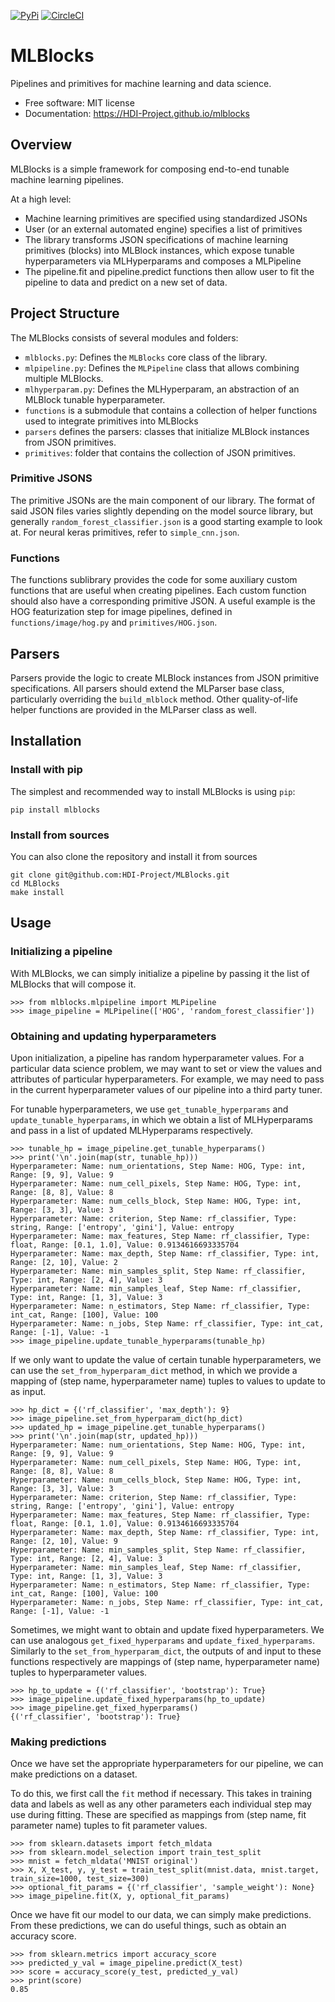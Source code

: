 [![PyPi][pypi-img]][pypi-url]
[![CircleCI][circleci-img]][circleci-url]

[pypi-img]: https://img.shields.io/pypi/v/mlblocks.svg
[pypi-url]: https://pypi.python.org/pypi/mlblocks
[circleci-img]: https://circleci.com/gh/HDI-Project/MLBlocks.svg?style=shield
[circleci-url]: https://circleci.com/gh/HDI-Project/MLBlocks

# MLBlocks

Pipelines and primitives for machine learning and data science.

- Free software: MIT license
- Documentation: https://HDI-Project.github.io/mlblocks

## Overview

MLBlocks is a simple framework for composing end-to-end tunable machine learning pipelines.

 At a high level:
 * Machine learning primitives are specified using standardized JSONs
 * User (or an external automated engine) specifies a list of primitives
 * The library transforms JSON specifications of machine learning primitives (blocks) into MLBlock instances, which expose tunable hyperparameters via MLHyperparams and composes a MLPipeline
 * The pipeline.fit and pipeline.predict functions then allow user to fit the pipeline to data and predict on a new set of data.

## Project Structure

The MLBlocks consists of several modules and folders:

* `mlblocks.py`: Defines the `MLBlocks` core class of the library.
* `mlpipeline.py`: Defines the `MLPipeline` class that allows combining multiple MLBlocks.
* `mlhyperparam.py`: Defines the MLHyperparam, an abstraction of an MLBlock tunable
  hyperparameter.
* `functions` is a submodule that contains a collection of helper functions used to integrate
  primitives into MLBlocks
* `parsers` defines the parsers: classes that initialize MLBlock instances
  from JSON primitives.
* `primitives`: folder that contains the collection of JSON primitives.

### Primitive JSONS

The primitive JSONs are the main component of our library.
The format of said JSON files varies slightly depending on the model source library,
but generally `random_forest_classifier.json` is a good starting example to look at.
For neural keras primitives, refer to `simple_cnn.json`.

### Functions

The functions sublibrary provides the code for some auxiliary custom functions
that are useful when creating pipelines. Each custom function should also have
a corresponding primitive JSON. A useful example is the HOG featurization step
for image pipelines, defined in `functions/image/hog.py` and
`primitives/HOG.json`.

## Parsers

Parsers provide the logic to create MLBlock instances from JSON primitive
specifications. All parsers should extend the MLParser base class, particularly
overriding the `build_mlblock` method. Other quality-of-life helper functions
are provided in the MLParser class as well.

## Installation

### Install with pip

The simplest and recommended way to install MLBlocks is using `pip`:

	pip install mlblocks

### Install from sources

You can also clone the repository and install it from sources

    git clone git@github.com:HDI-Project/MLBlocks.git
    cd MLBlocks
    make install

## Usage

### Initializing a pipeline

With MLBlocks, we can simply initialize a pipeline by passing it the list
of MLBlocks that will compose it.

```
>>> from mlblocks.mlpipeline import MLPipeline
>>> image_pipeline = MLPipeline(['HOG', 'random_forest_classifier'])
```

### Obtaining and updating hyperparameters

Upon initialization, a pipeline has random hyperparameter values. For a
particular data science problem, we may want to set or view the values and
attributes of particular hyperparameters. For example, we may need to pass in
the current hyperparameter values of our pipeline into a third party tuner.

For tunable hyperparameters, we use `get_tunable_hyperparams`
and `update_tunable_hyperparams`, in which we obtain a list of MLHyperparams
and pass in a list of updated MLHyperparams respectively.

```
>>> tunable_hp = image_pipeline.get_tunable_hyperparams()
>>> print('\n'.join(map(str, tunable_hp)))
Hyperparameter: Name: num_orientations, Step Name: HOG, Type: int, Range: [9, 9], Value: 9
Hyperparameter: Name: num_cell_pixels, Step Name: HOG, Type: int, Range: [8, 8], Value: 8
Hyperparameter: Name: num_cells_block, Step Name: HOG, Type: int, Range: [3, 3], Value: 3
Hyperparameter: Name: criterion, Step Name: rf_classifier, Type: string, Range: ['entropy', 'gini'], Value: entropy
Hyperparameter: Name: max_features, Step Name: rf_classifier, Type: float, Range: [0.1, 1.0], Value: 0.9134616693335704
Hyperparameter: Name: max_depth, Step Name: rf_classifier, Type: int, Range: [2, 10], Value: 2
Hyperparameter: Name: min_samples_split, Step Name: rf_classifier, Type: int, Range: [2, 4], Value: 3
Hyperparameter: Name: min_samples_leaf, Step Name: rf_classifier, Type: int, Range: [1, 3], Value: 3
Hyperparameter: Name: n_estimators, Step Name: rf_classifier, Type: int_cat, Range: [100], Value: 100
Hyperparameter: Name: n_jobs, Step Name: rf_classifier, Type: int_cat, Range: [-1], Value: -1
>>> image_pipeline.update_tunable_hyperparams(tunable_hp)
```

If we only want to update the value of certain tunable hyperparameters, we can
use the `set_from_hyperparam_dict` method, in which we provide a mapping of
(step name, hyperparameter name) tuples to values to update to as input.

```
>>> hp_dict = {('rf_classifier', 'max_depth'): 9}
>>> image_pipeline.set_from_hyperparam_dict(hp_dict)
>>> updated_hp = image_pipeline.get_tunable_hyperparams()
>>> print('\n'.join(map(str, updated_hp)))
Hyperparameter: Name: num_orientations, Step Name: HOG, Type: int, Range: [9, 9], Value: 9
Hyperparameter: Name: num_cell_pixels, Step Name: HOG, Type: int, Range: [8, 8], Value: 8
Hyperparameter: Name: num_cells_block, Step Name: HOG, Type: int, Range: [3, 3], Value: 3
Hyperparameter: Name: criterion, Step Name: rf_classifier, Type: string, Range: ['entropy', 'gini'], Value: entropy
Hyperparameter: Name: max_features, Step Name: rf_classifier, Type: float, Range: [0.1, 1.0], Value: 0.9134616693335704
Hyperparameter: Name: max_depth, Step Name: rf_classifier, Type: int, Range: [2, 10], Value: 9
Hyperparameter: Name: min_samples_split, Step Name: rf_classifier, Type: int, Range: [2, 4], Value: 3
Hyperparameter: Name: min_samples_leaf, Step Name: rf_classifier, Type: int, Range: [1, 3], Value: 3
Hyperparameter: Name: n_estimators, Step Name: rf_classifier, Type: int_cat, Range: [100], Value: 100
Hyperparameter: Name: n_jobs, Step Name: rf_classifier, Type: int_cat, Range: [-1], Value: -1
```

Sometimes, we might want to obtain and update fixed hyperparameters. We can
use analogous `get_fixed_hyperparams` and `update_fixed_hyperparams`. Similarly
to the `set_from_hyperparam_dict`, the outputs of and input to these functions
respectively are mappings of (step name, hyperparameter name) tuples to
hyperparameter values.

```
>>> hp_to_update = {('rf_classifier', 'bootstrap'): True}
>>> image_pipeline.update_fixed_hyperparams(hp_to_update)
>>> image_pipeline.get_fixed_hyperparams()
{('rf_classifier', 'bootstrap'): True}
```

### Making predictions

Once we have set the appropriate hyperparameters for our pipeline, we can make
predictions on a dataset.

To do this, we first call the `fit` method if necessary. This takes in training
data and labels as well as any other parameters each individual step may
use during fitting. These are specified as mappings from (step name, fit
parameter name) tuples to fit parameter values.

```
>>> from sklearn.datasets import fetch_mldata
>>> from sklearn.model_selection import train_test_split
>>> mnist = fetch_mldata('MNIST original')
>>> X, X_test, y, y_test = train_test_split(mnist.data, mnist.target, train_size=1000, test_size=300)
>>> optional_fit_params = {('rf_classifier', 'sample_weight'): None}
>>> image_pipeline.fit(X, y, optional_fit_params)
```

Once we have fit our model to our data, we can simply make predictions. From
these predictions, we can do useful things, such as obtain an accuracy score.

```
>>> from sklearn.metrics import accuracy_score
>>> predicted_y_val = image_pipeline.predict(X_test)
>>> score = accuracy_score(y_test, predicted_y_val)
>>> print(score)
0.85
```

